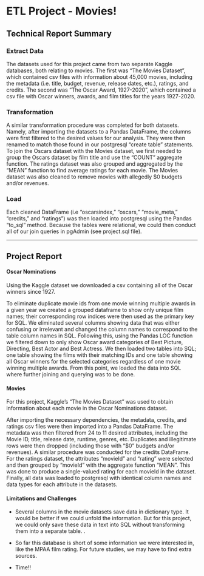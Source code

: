 # ETL Project - Movies! 


## Technical Report Summary

### Extract Data


The datasets used for this project came from two separate Kaggle databases, both relating to movies. The first was “The Movies Dataset”, which contained csv files with information about 45,000 movies, including the metadata (i.e. title, budget, revenue, release dates, etc.), ratings, and credits. The second was “The Oscar Award, 1927-2020”, which contained a csv file with Oscar winners, awards, and film titles for the years 1927-2020.


### Transformation


A similar transformation procedure was completed for both datasets. Namely, after importing the datasets to a Pandas DataFrame, the columns were first filtered to the desired values for our analysis. They were then renamed to match those found in our postgresql “create table” statements. To join the Oscars dataset with the Movies dataset, we first needed to group the Oscars dataset by film title and use the “COUNT” aggregate function. The ratings dataset was also grouped and aggregated by the “MEAN” function to find average ratings for each movie. The Movies dataset was also cleaned to remove movies with allegedly $0 budgets and/or revenues.


### Load


Each cleaned DataFrame (i.e “oscarsindex,” “oscars,” “movie_meta,” “credits,” and “ratings”) was then loaded into postgresql using the Pandas “to_sql” method. Because the tables were relational, we could then conduct all of our join queries in pgAdmin (see project.sql file). 


-----


## Project Report

#### Oscar Nominations


Using the Kaggle dataset we downloaded a csv containing all of the Oscar winners since 1927.

To eliminate duplicate movie ids from one movie winning multiple awards in a given year we created a grouped dataframe to show only unique film names; their corresponding row indices were then used as the primary key for SQL.  We eliminated several columns showing data that was either confusing or irrelevant and changed the column names to correspond to the table column names in SQL.  Following this, using the Pandas LOC function we filtered down to only show Oscar award categories of Best Picture, Directing, Best Actor and Best Actress.  We then loaded two tables into SQL; one table showing the films with their matching IDs and one table showing all Oscar winners for the selected categories regardless of one movie winning multiple awards.  From this point, we loaded the data into SQL where further joining and querying was to be done.

#### Movies


For this project, Kaggle’s “The Movies Dataset” was used to obtain information about each movie in the Oscar Nominations dataset. 


After importing the necessary dependencies, the metadata, credits, and ratings csv files were then imported into a Pandas DataFrame. The metadata was then filtered from 24 to 11 desired attributes, including the Movie ID, title, release date, runtime, genres, etc. Duplicates and illegitimate rows were then dropped (including those with “$0” budgets and/or revenues). A similar procedure was conducted for the credits DataFrame. For the ratings dataset, the attributes “movieId” and “rating” were selected and then grouped by “movieId” with the aggregate function “MEAN”. This was done to produce a single-valued rating for each movieId in the dataset. Finally, all data was loaded to postgresql with identical column names and data types for each attribute in the datasets.


#### Limitations and Challenges


* Several columns in the movie datasets save data in dictionary type. It would be better if we could unfold the information. But for this project, we could only save these data in text into SQL without transforming them into a separate table. . 


* So far this database is short of some information we were interested in, like the MPAA film rating. For future studies, we may have to find extra sources. 


* Time!! 


